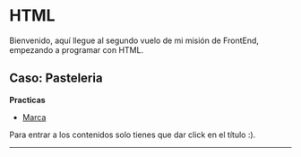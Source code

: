 # HTML
Bienvenido, aquí llegue al segundo vuelo de mi misión de FrontEnd, empezando a programar con HTML.
## Caso: Pasteleria 


**Practicas** 
- [Marca]('')

Para entrar a los contenidos solo tienes que dar click en el título :).

---
